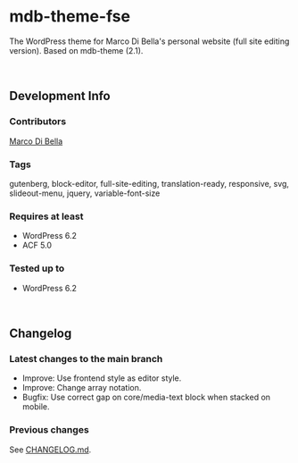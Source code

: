 # mdb-theme-fse
The WordPress theme for Marco Di Bella's personal website (full site editing version). Based on mdb-theme (2.1).

<br>

## Development Info

### Contributors
[Marco Di Bella](https://github.com/mdibella-dev)

### Tags
gutenberg, block-editor, full-site-editing, translation-ready, responsive, svg, slideout-menu, jquery, variable-font-size

### Requires at least

* WordPress 6.2
* ACF 5.0

### Tested up to

* WordPress 6.2

<br>

## Changelog

### Latest changes to the main branch

* Improve: Use frontend style as editor style.
* Improve: Change array notation.
* Bugfix: Use correct gap on core/media-text block when stacked on mobile.


### Previous changes

See [CHANGELOG.md](https://github.com/mdibella-dev/mdb-theme-fse/blob/main/CHANGELOG.md).
